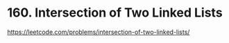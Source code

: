 # 160. Intersection of Two Linked Lists

https://leetcode.com/problems/intersection-of-two-linked-lists/